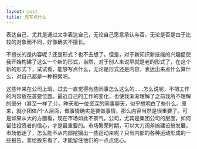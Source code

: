 ```yaml
---
layout: post
title: 先写点什么
---
```

表达自己，尤其是通过文字表达自己，无论自己愿意承认与否，无论是否是由于比较的对象而不同，好像确实不擅长。

不擅长的是内容呢？还是形式？也不去想了。但是，对于新知识新技能的兴趣促使我开始构建了这么一个新的形式，当然，对于别人来说早就是老的形式了，在这个新的形式下，试试看，能够写点什么，无论是形式还是内容，表达出来点什么算什么，对自己都是一种积累吧。

这些年来在公司上班，过去一直觉得有些同事怎么这么的……怎么说呢，不把工作的内容放在首要位置。最近自己的工作的变化，也使我渐渐理解了之前我所不理解的部分（甚至一样了;)）。昨天和一位资深的同事聊天，似乎想明白了些什么。原来，就小团体/个人层面，做事情确实是要做事情，那么内容当然是很重要了。可是如果从大的方面看，现在市场如此不景气，公司，尤其是集团公司的层面，如何留住投资者的信心，才是最重要的。市场繁荣时期，可以大刀阔斧搞建设搞发展，市场低迷了，怎么能不从内部挖掘出一些运动来呢？只有内部的各种运动形成的一些报告，拿给股东看了，才能留住他们的一点点信心。